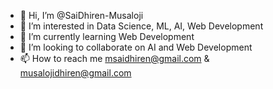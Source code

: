 - 👋 Hi, I’m @SaiDhiren-Musaloji
- 👀 I’m interested in Data Science, ML, AI, Web Development
- 🌱 I’m currently learning Web Development
- 💞️ I’m looking to collaborate on AI and Web Development
- 📫 How to reach me msaidhiren@gmail.com & musalojidhiren@gmail.com

<!---
SaiDhiren-Musaloji/SaiDhiren-Musaloji is a ✨ special ✨ repository because its `README.md` (this file) appears on your GitHub profile.
You can click the Preview link to take a look at your changes.
--->
